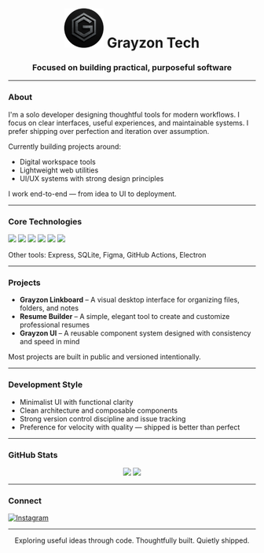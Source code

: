 

<h1 align="center"><img src="./logo.png" alt="Grayzon Logo" width="80" />
 Grayzon Tech</h1>
<h3 align="center">Focused on building practical, purposeful software</h3>

---

### About

I'm a solo developer designing thoughtful tools for modern workflows. I focus on clear interfaces, useful experiences, and maintainable systems. I prefer shipping over perfection and iteration over assumption.

Currently building projects around:

- Digital workspace tools
- Lightweight web utilities
- UI/UX systems with strong design principles

I work end-to-end — from idea to UI to deployment.

---

### Core Technologies

<p>
  <img src="https://img.shields.io/badge/JavaScript-F7DF1E?style=for-the-badge&logo=javascript&logoColor=black" />
  <img src="https://img.shields.io/badge/TypeScript-3178C6?style=for-the-badge&logo=typescript&logoColor=white" />
  <img src="https://img.shields.io/badge/React-20232A?style=for-the-badge&logo=react&logoColor=61DAFB" />
  <img src="https://img.shields.io/badge/Vite-646CFF?style=for-the-badge&logo=vite&logoColor=white" />
  <img src="https://img.shields.io/badge/TailwindCSS-06B6D4?style=for-the-badge&logo=tailwindcss&logoColor=white" />
  <img src="https://img.shields.io/badge/Node.js-339933?style=for-the-badge&logo=node.js&logoColor=white" />
</p>

Other tools: Express, SQLite, Figma, GitHub Actions, Electron

---

### Projects

- **Grayzon Linkboard** – A visual desktop interface for organizing files, folders, and notes  
- **Resume Builder** – A simple, elegant tool to create and customize professional resumes  
- **Grayzon UI** – A reusable component system designed with consistency and speed in mind  

Most projects are built in public and versioned intentionally.

---

### Development Style

- Minimalist UI with functional clarity  
- Clean architecture and composable components  
- Strong version control discipline and issue tracking  
- Preference for velocity with quality — shipped is better than perfect

---

### GitHub Stats

<p align="center">
  <img src="https://github-readme-stats.vercel.app/api?username=grayzon-tech&show_icons=true&theme=default" />
  
  <img src="https://github-readme-streak-stats.herokuapp.com/?user=grayzon-tech&theme=default" />
</p>

---

### Connect

[![Instagram](https://img.shields.io/badge/@grayzon.tech-000?style=for-the-badge&logo=instagram&logoColor=white)](https://instagram.com/grayzon.tech)

<!-- Optional future links -->
<!-- [![Website](https://img.shields.io/badge/grayzon.tech-000?style=for-the-badge&logo=vercel&logoColor=white)](https://grayzon.tech) -->

---

<p align="center">
  Exploring useful ideas through code.  
  Thoughtfully built. Quietly shipped.
</p>
